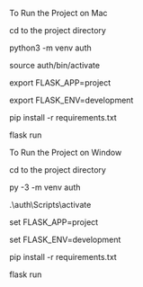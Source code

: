 To Run the Project on Mac

cd to the project directory

python3 -m venv auth

source auth/bin/activate

export FLASK_APP=project

export FLASK_ENV=development

pip install -r requirements.txt

flask run


To Run the Project on Window

cd to the project directory

py -3 -m venv auth

.\auth\Scripts\activate

set FLASK_APP=project

set FLASK_ENV=development

pip install -r requirements.txt

flask run